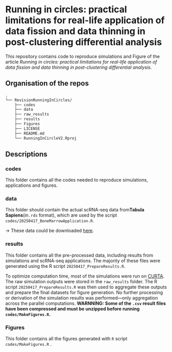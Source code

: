 # Running in circles: practical limitations for real-life application of data fission and data thinning in post-clustering differential analysis

This repository contains code to reproduce simulations and Figure of the article *Running in circles: practical limitations for real-life application of data fission and data thinning in post-clustering differential analysis*.

## Organisation of the repos

```graphql
.
└── RevisionRunningInCircles/
    ├── codes      
    ├── data
    ├── raw_results
    ├── results
    ├── Figures
    ├── LICENSE
    ├── README.md
    └── RunningInCircleV2.Rproj
```

## Descriptions

### codes

This folder contains all the codes needed to reproduce simulations, applications and figures.

### data

This folder should contain the actual scRNA-seq data from**Tabula Sapiens**(in`.rds` format), which are used by the script `codes/20250417_BoneMarrowApplication.R`.

→ These data could be downloaded [here](https://datasets.cellxgene.cziscience.com/5e736dcd-01d8-4639-805a-31fea1528be0.rds).

### results

This folder contains all the pre-processed data, including results from simulations and scRNA-seq applications. The majority of these files were generated using the R script `20250417_PrepareResults.R`.

To optimize computation time, most of the simulations were run on [CURTA](https://www.mcia.fr). The raw simulation outputs were stored in the `raw_results` folder. The R script `20250417_PrepareResults.R` was then used to aggregate these outputs and prepare the final datasets for figure generation. No further processing or derivation of the simulation results was performed—only aggregation across the parallel computations.
**WARNNING: Some of the `.csv` result files have been compressed and must be unzipped before running `codes/MakeFigures.R`.**

### Figures

This folder contains all the figures generated with `R` script `codes/MakeFigures.R` .
